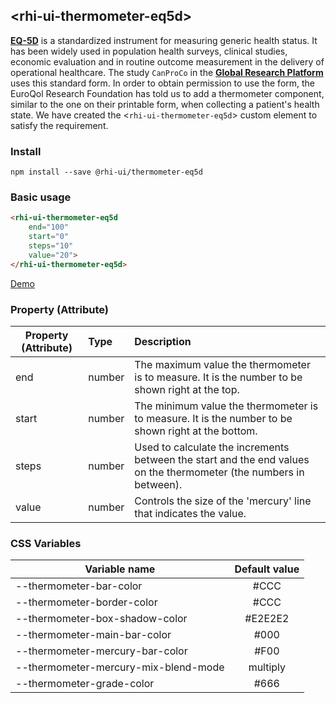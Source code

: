 ## &lt;rhi-ui-thermometer-eq5d&gt;

[**EQ-5D**](https://en.wikipedia.org/wiki/EQ-5D) is a standardized instrument for measuring generic health status. It has been widely used in population health surveys, clinical studies, economic evaluation and in routine outcome measurement in the delivery of operational healthcare.  The study `CanProCo` in the [**Global Research Platform**](https://www.rhigrp.net) uses this standard form.  In order to obtain permission to use the form, the EuroQol Research Foundation has told us to add a thermometer component, similar to the one on their printable form, when collecting a patient's health state.  We have created the &lt;`rhi-ui-thermometer-eq5d`&gt; custom element to satisfy the requirement.

### Install
`npm install --save @rhi-ui/thermometer-eq5d`

### Basic usage

```html
<rhi-ui-thermometer-eq5d
    end="100"
    start="0"
    steps="10"
    value="20">
</rhi-ui-thermometer-eq5d>
```

[Demo](http://rhi-tech.azurewebsites.net/wcc/#rhi-ui-thermometer-eq5d)

### Property (Attribute)
| Property (Attribute) | Type    | Description |
|----------------------|:--------|:------------|
| end   | number | The maximum value the thermometer is to measure. It is the number to be shown right at the top. |
| start | number  | The minimum value the thermometer is to measure. It is the number to be shown right at the bottom. |
| steps | number | Used to calculate the increments between the start and the end values on the thermometer (the numbers in between). |
| value | number | Controls the size of the 'mercury' line that indicates the value. |

### CSS Variables
| Variable name                        | Default value |
|--------------------------------------|:-------------:|
| --thermometer-bar-color              | #CCC          |
| --thermometer-border-color           | #CCC          |
| --thermometer-box-shadow-color       | #E2E2E2       |
| --thermometer-main-bar-color         | #000          |
| --thermometer-mercury-bar-color      | #F00          |
| --thermometer-mercury-mix-blend-mode | multiply      |
| --thermometer-grade-color            | #666          |